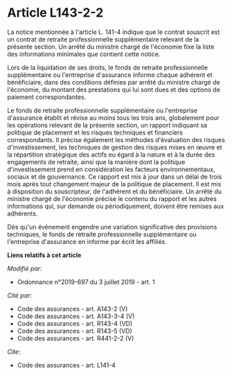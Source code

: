 # Article L143-2-2

La notice mentionnée à l'article L. 141-4 indique que le contrat souscrit est un contrat de retraite professionnelle
supplémentaire relevant de la présente section. Un arrêté du ministre chargé de l'économie fixe la liste des informations
minimales que contient cette notice.

Lors de la liquidation de ses droits, le fonds de retraite professionnelle supplémentaire ou l'entreprise d'assurance informe
chaque adhérent et bénéficiaire, dans des conditions définies par arrêté du ministre chargé de l'économie, du montant des
prestations qui lui sont dues et des options de paiement correspondantes.

Le fonds de retraite professionnelle supplémentaire ou l'entreprise d'assurance établit et révise au moins tous les trois
ans, globalement pour les opérations relevant de la présente section, un rapport indiquant sa politique de placement et les
risques techniques et financiers correspondants. Il précise également les méthodes d'évaluation des risques d'investissement,
les techniques de gestion des risques mises en œuvre et la répartition stratégique des actifs eu égard à la nature et à la
durée des engagements de retraite, ainsi que la manière dont la politique d'investissement prend en considération les
facteurs environnementaux, sociaux et de gouvernance. Ce rapport est mis à jour dans un délai de trois mois après tout
changement majeur de la politique de placement. Il est mis à disposition du souscripteur, de l'adhérent et du bénéficiaire.
Un arrêté du ministre chargé de l'économie précise le contenu du rapport et les autres informations qui, sur demande ou
périodiquement, doivent être remises aux adhérents.

Dès qu'un évènement engendre une variation significative des provisions techniques, le fonds de retraite professionnelle
supplémentaire ou l'entreprise d'assurance en informe par écrit les affiliés.

**Liens relatifs à cet article**

_Modifié par_:

  - Ordonnance n°2019-697 du 3 juillet 2019 - art. 1

_Cité par_:

  - Code des assurances - art. A143-2 (V)
  - Code des assurances - art. A143-3-4 (V)
  - Code des assurances - art. R143-4 (VD)
  - Code des assurances - art. R143-5 (VD)
  - Code des assurances - art. R441-2-2 (V)

_Cite_:

  - Code des assurances - art. L141-4
